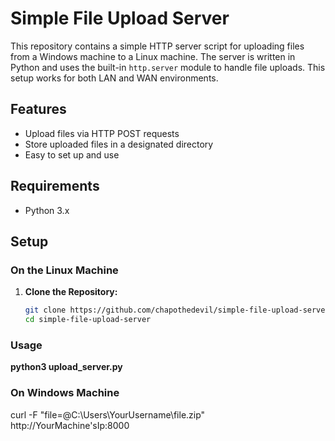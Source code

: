 # Simple File Upload Server

This repository contains a simple HTTP server script for uploading files from a Windows machine to a Linux machine. The server is written in Python and uses the built-in `http.server` module to handle file uploads. This setup works for both LAN and WAN environments.

## Features

- Upload files via HTTP POST requests
- Store uploaded files in a designated directory
- Easy to set up and use

## Requirements

- Python 3.x

## Setup

### On the Linux Machine

1. **Clone the Repository:**

   ```sh
   git clone https://github.com/chapothedevil/simple-file-upload-server.git
   cd simple-file-upload-server
### Usage
**python3 upload_server.py**

### On Windows Machine
curl -F "file=@C:\Users\YourUsername\file.zip" http://YourMachine'sIp:8000
